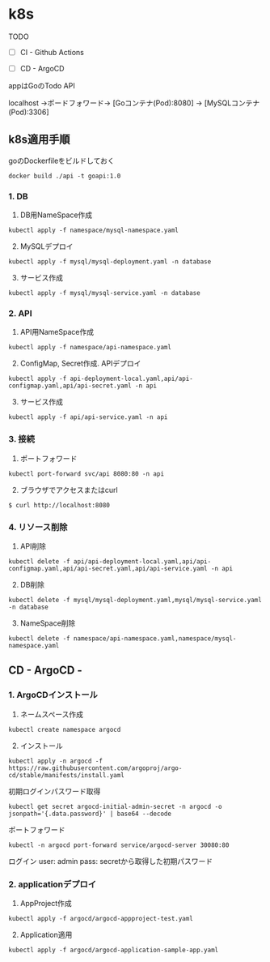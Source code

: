 # k8s 

TODO

- [ ] CI - Github Actions 

- [ ] CD - ArgoCD


appはGoのTodo API

localhost →ポードフォワード→ [Goコンテナ(Pod):8080] → [MySQLコンテナ(Pod):3306]

## k8s適用手順

goのDockerfileをビルドしておく

```
docker build ./api -t goapi:1.0
```


### 1. DB
1. DB用NameSpace作成
```
kubectl apply -f namespace/mysql-namespace.yaml
```


2. MySQLデプロイ
```
kubectl apply -f mysql/mysql-deployment.yaml -n database
```

3. サービス作成
```
kubectl apply -f mysql/mysql-service.yaml -n database
```

### 2. API

1. API用NameSpace作成
```
kubectl apply -f namespace/api-namespace.yaml 
```

2. ConfigMap, Secret作成. APIデプロイ
```
kubectl apply -f api-deployment-local.yaml,api/api-configmap.yaml,api/api-secret.yaml -n api
```

3. サービス作成
```
kubectl apply -f api/api-service.yaml -n api
```

### 3. 接続
1. ポートフォワード
```
kubectl port-forward svc/api 8080:80 -n api
```

2. ブラウザでアクセスまたはcurl
```
$ curl http://localhost:8080
```

### 4. リソース削除
1. API削除
```
kubectl delete -f api/api-deployment-local.yaml,api/api-configmap.yaml,api/api-secret.yaml,api/api-service.yaml -n api
```

2. DB削除
```
kubectl delete -f mysql/mysql-deployment.yaml,mysql/mysql-service.yaml -n database
```

3. NameSpace削除
```
kubectl delete -f namespace/api-namespace.yaml,namespace/mysql-namespace.yaml
```

## CD - ArgoCD -

### 1. ArgoCDインストール
1. ネームスペース作成
```
kubectl create namespace argocd
```

2. インストール
```
kubectl apply -n argocd -f https://raw.githubusercontent.com/argoproj/argo-cd/stable/manifests/install.yaml
```

初期ログインパスワード取得
```
kubectl get secret argocd-initial-admin-secret -n argocd -o jsonpath='{.data.password}' | base64 --decode
```

ポートフォワード
```
kubectl -n argocd port-forward service/argocd-server 30080:80
```

ログイン
user: admin
pass: secretから取得した初期パスワード

### 2. applicationデプロイ
1. AppProject作成
```
kubectl apply -f argocd/argocd-appproject-test.yaml
```

2. Application適用
```
kubectl apply -f argocd/argocd-application-sample-app.yaml
```